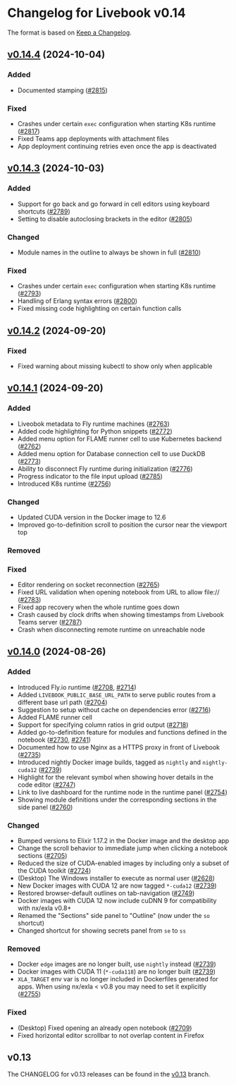 # Changelog for Livebook v0.14

The format is based on [Keep a Changelog](https://keepachangelog.com/en/1.0.0/).

## [v0.14.4](https://github.com/livebook-dev/livebook/tree/v0.14.4) (2024-10-04)

### Added

* Documented stamping ([#2815](https://github.com/livebook-dev/livebook/pull/2815))

### Fixed

* Crashes under certain `exec` configuration when starting K8s runtime ([#2817](https://github.com/livebook-dev/livebook/pull/2817))
* Fixed Teams app deployments with attachment files
* App deployment continuing retries even once the app is deactivated

## [v0.14.3](https://github.com/livebook-dev/livebook/tree/v0.14.3) (2024-10-03)

### Added

* Support for go back and go forward in cell editors using keyboard shortcuts ([#2789](https://github.com/livebook-dev/livebook/pull/2789))
* Setting to disable autoclosing brackets in the editor ([#2805](https://github.com/livebook-dev/livebook/pull/2805))

### Changed

* Module names in the outline to always be shown in full ([#2810](https://github.com/livebook-dev/livebook/pull/2810))

### Fixed

* Crashes under certain `exec` configuration when starting K8s runtime ([#2793](https://github.com/livebook-dev/livebook/pull/2793))
* Handling of Erlang syntax errors ([#2800](https://github.com/livebook-dev/livebook/pull/2800))
* Fixed missing code highlighting on certain function calls

## [v0.14.2](https://github.com/livebook-dev/livebook/tree/v0.14.2) (2024-09-20)

### Fixed

* Fixed warning about missing kubectl to show only when applicable

## [v0.14.1](https://github.com/livebook-dev/livebook/tree/v0.14.1) (2024-09-20)

### Added

* Liveobok metadata to Fly runtime machines ([#2763](https://github.com/livebook-dev/livebook/pull/2763))
* Added code highlighting for Python snippets ([#2772](https://github.com/livebook-dev/livebook/pull/2772))
* Added menu option for FLAME runner cell to use Kubernetes backend ([#2762](https://github.com/livebook-dev/livebook/pull/2762))
* Added menu option for Database connection cell to use DuckDB ([#2773](https://github.com/livebook-dev/livebook/pull/2773))
* Ability to disconnect Fly runtime during initialization ([#2776](https://github.com/livebook-dev/livebook/pull/2776))
* Progress indicator to the file input upload ([#2785](https://github.com/livebook-dev/livebook/pull/2785))
* Introduced K8s runtime ([#2756](https://github.com/livebook-dev/livebook/pull/2756))

### Changed

* Updated CUDA version in the Docker image to 12.6
* Improved go-to-definition scroll to position the cursor near the viewport top

### Removed

### Fixed

* Editor rendering on socket reconnection ([#2765](https://github.com/livebook-dev/livebook/pull/2765))
* Fixed URL validation when opening notebook from URL to allow file:// ([#2783](https://github.com/livebook-dev/livebook/pull/2783))
* Fixed app recovery when the whole runtime goes down
* Crash caused by clock drifts when showing timestamps from Livebook Teams server ([#2787](https://github.com/livebook-dev/livebook/pull/2787))
* Crash when disconnecting remote runtime on unreachable node

## [v0.14.0](https://github.com/livebook-dev/livebook/tree/v0.14.0) (2024-08-26)

### Added

* Introduced Fly.io runtime ([#2708](https://github.com/livebook-dev/livebook/pull/2708), [#2714](https://github.com/livebook-dev/livebook/pull/2714))
* Added `LIVEBOOK_PUBLIC_BASE_URL_PATH` to serve public routes from a different base url path ([#2704](https://github.com/livebook-dev/livebook/pull/2704))
* Suggestion to setup without cache on dependencies error ([#2716](https://github.com/livebook-dev/livebook/pull/2716))
* Added FLAME runner cell
* Support for specifying column ratios in grid output ([#2718](https://github.com/livebook-dev/livebook/pull/2718))
* Added go-to-definition feature for modules and functions defined in the notebook ([#2730](https://github.com/livebook-dev/livebook/pull/2730), [#2741](https://github.com/livebook-dev/livebook/pull/2741))
* Documented how to use Nginx as a HTTPS proxy in front of Livebook ([#2735](https://github.com/livebook-dev/livebook/pull/2735))
* Introduced nightly Docker image builds, tagged as `nightly` and `nightly-cuda12` ([#2739](https://github.com/livebook-dev/livebook/pull/2739))
* Highlight for the relevant symbol when showing hover details in the code editor ([#2747](https://github.com/livebook-dev/livebook/pull/2747))
* Link to live dashboard for the runtime node in the runtime panel ([#2754](https://github.com/livebook-dev/livebook/pull/2754))
* Showing module definitions under the corresponding sections in the side panel ([#2760](https://github.com/livebook-dev/livebook/pull/2760))

### Changed

* Bumped versions to Elixir 1.17.2 in the Docker image and the desktop app
* Change the scroll behavior to immediate jump when clicking a notebook sections ([#2705](https://github.com/livebook-dev/livebook/pull/2705))
* Reduced the size of CUDA-enabled images by including only a subset of the CUDA toolkit ([#2724](https://github.com/livebook-dev/livebook/pull/2724))
* (Desktop) The Windows installer to execute as normal user ([#2628](https://github.com/livebook-dev/livebook/pull/2628))
* New Docker images with CUDA 12 are now tagged `*-cuda12` ([#2739](https://github.com/livebook-dev/livebook/pull/2739))
* Restored browser-default outlines on tab-navigation ([#2749](https://github.com/livebook-dev/livebook/pull/2749))
* Docker images with CUDA 12 now include cuDNN 9 for compatibility with nx/exla v0.8+
* Renamed the "Sections" side panel to "Outline" (now under the `so` shortcut)
* Changed shortcut for showing secrets panel from `se` to `ss`

### Removed

* Docker `edge` images are no longer built, use `nightly` instead ([#2739](https://github.com/livebook-dev/livebook/pull/2739))
* Docker images with CUDA 11 (`*-cuda118`) are no longer built ([#2739](https://github.com/livebook-dev/livebook/pull/2739))
* `XLA_TARGET` env var is no longer included in Dockerfiles generated for apps. When using nx/exla < v0.8 you may need to set it explicitly ([#2755](https://github.com/livebook-dev/livebook/pull/2755))

### Fixed

* (Desktop) Fixed opening an already open notebook ([#2709](https://github.com/livebook-dev/livebook/pull/2709))
* Fixed horizontal editor scrollbar to not overlap content in Firefox

## v0.13

The CHANGELOG for v0.13 releases can be found in the [v0.13](https://github.com/livebook-dev/livebook/tree/v0.13/CHANGELOG.md) branch.
